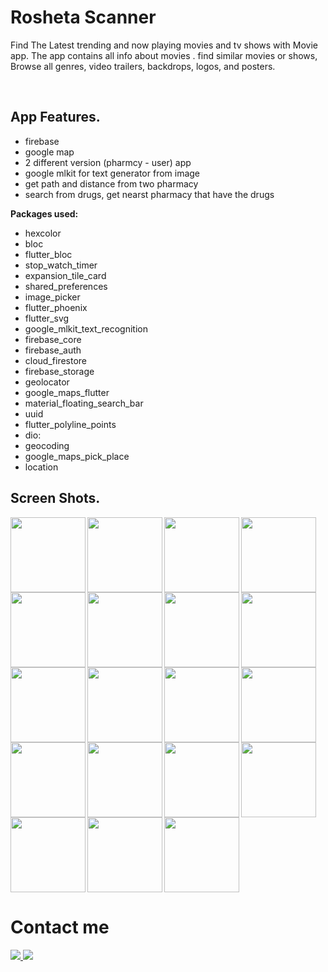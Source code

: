 # Rosheta Scanner

Find The Latest trending and now playing movies and tv shows with Movie app. The app contains all info about movies . find similar movies or shows, Browse all genres, video trailers, backdrops, logos, and posters.

<br/>

## App Features.
- firebase
- google map 
- 2 different version (pharmcy - user) app 
- google mlkit for text generator from image
- get path and distance from two pharmacy
- search from drugs, get nearst pharmacy that have the drugs


**Packages used:**
- hexcolor
- bloc
- flutter_bloc
- stop_watch_timer
- expansion_tile_card
- shared_preferences
- image_picker
- flutter_phoenix
- flutter_svg
- google_mlkit_text_recognition
- firebase_core
- firebase_auth
- cloud_firestore
- firebase_storage
- geolocator
- google_maps_flutter
- material_floating_search_bar
- uuid
- flutter_polyline_points
- dio:
- geocoding
- google_maps_pick_place
- location

## Screen Shots.

<img align="left" width="120" src="https://user-images.githubusercontent.com/88210924/184968952-ec7bba61-0bd0-40a1-a939-6eaa150d2301.jpg">
<img align="left" width="120" src="https://user-images.githubusercontent.com/88210924/184968959-b2c31908-26e0-4c8b-9421-2166a98d50e5.jpg">
<img align="left" width="120" src="https://user-images.githubusercontent.com/88210924/184968965-a4d0f9ab-84fd-4547-8390-8ab83694066c.jpg">
<img align="left" width="120" src="https://user-images.githubusercontent.com/88210924/184968981-6ce4420b-5a29-4ba6-8c45-04df0c206f82.jpg">
<img align="left" width="120" src="https://user-images.githubusercontent.com/88210924/184968991-9cf1821a-d29e-4322-b21a-a9b7886831f1.jpg">
<img align="left" width="120" src="https://user-images.githubusercontent.com/88210924/184969002-2bcfb609-2017-496d-bbac-3ff1b247e1d2.jpg">
<img align="left" width="120" src="https://user-images.githubusercontent.com/88210924/184969011-ef8a8949-37af-49fe-9924-3d6303285dfa.jpg">
<img align="left" width="120" src="https://user-images.githubusercontent.com/88210924/184969019-fddb8554-10d5-4233-8aa7-d4c66173b28c.jpg">
<img align="left" width="120" src="https://user-images.githubusercontent.com/88210924/184968860-4f3e1104-cbc5-4bf0-aef1-63af22df8d0c.jpg">
<img align="left" width="120" src="https://user-images.githubusercontent.com/88210924/184968871-cf335d56-8409-42be-b2e9-a4dfdc265a0e.jpg">
<img align="left" width="120" src="https://user-images.githubusercontent.com/88210924/184968877-eec7c08a-22ca-4e4f-9f2f-5c71f9e69354.jpg">
<img align="left" width="120" src="https://user-images.githubusercontent.com/88210924/184968884-a14f9d80-9e84-4054-9985-651e2243fe8b.jpg">
<img align="left" width="120" src="https://user-images.githubusercontent.com/88210924/184968891-550b7fde-4614-4da2-a315-e6bdc341a550.jpg">
<img align="left" width="120" src="https://user-images.githubusercontent.com/88210924/184968898-69cbe7d1-19bf-4c50-89ef-439c5fc584ca.jpg">
<img align="left" width="120" src="https://user-images.githubusercontent.com/88210924/184968907-7ef00c35-3b84-4a72-93e1-b55a12b25123.jpg">
<img align="left" width="120" src="https://user-images.githubusercontent.com/88210924/184968916-60bef70a-3f4f-4d63-b7a2-3ab1d94de020.jpg">
<img align="left" width="120" src="https://user-images.githubusercontent.com/88210924/184968927-2c06609a-e0c3-4cef-98d2-b2dbee35e2e8.jpg">
<img align="left" width="120" src="https://user-images.githubusercontent.com/88210924/184968935-81626b27-4a8a-4099-ad4c-4bd964936a51.jpg">
<img width="120" src="https://user-images.githubusercontent.com/88210924/184968942-553b93b4-fe7c-435a-b6ad-07c4f175e79a.jpg">


# Contact me

<a href="https://twitter.com/mhamedhussein52">
<img src="https://img.shields.io/badge/Twitter-1DA1F2?style=for-the-badge&logo=twitter&logoColor=white"/>
</a>
<a href="https://www.linkedin.com/in/mohamed-hussein-aab3561b1/">
<img src="https://img.shields.io/badge/LinkedIn-0077B5?style=for-the-badge&logo=linkedin&logoColor=white"/>
</a>





